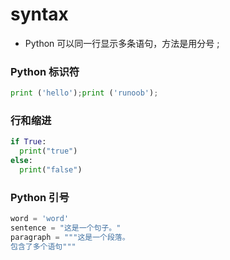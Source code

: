 # syntax
- Python 可以同一行显示多条语句，方法是用分号 ; 


### Python 标识符
```python
print ('hello');print ('runoob');
```

### 行和缩进
```python
if True:
  print("true")
else:
  print("false")
```

### Python 引号
```python
word = 'word'
sentence = "这是一个句子。"
paragraph = """这是一个段落。
包含了多个语句"""
```
